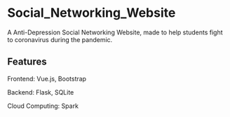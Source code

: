 # Social_Networking_Website

A Anti-Depression Social Networking Website, made to help students fight to coronavirus during the pandemic.

## Features

Frontend: Vue.js, Bootstrap

Backend: Flask, SQLite

Cloud Computing: Spark

